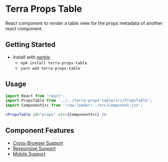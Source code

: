 # Terra Props Table

React component to render a table view for the props metadata of another react component.

## Getting Started

- Install with [npmjs](https://www.npmjs.com):
  - `npm install terra-props-table`
  - `yarn add terra-props-table`

## Usage

```jsx
import React from 'react';
import PropsTable from '../../terra-props-table/src/PropsTable';
import ComponentSrc from '!raw-loader!../src/Component.jsx';

<PropsTable id="props" src={ComponentSrc} />
```

## Component Features
* [Cross-Browser Support](https://github.com/cerner/terra-ui/blob/master/src/terra-dev-site/contributing/ComponentStandards.e.contributing.md#cross-browser-support)
* [Responsive Support](https://github.com/cerner/terra-ui/blob/master/src/terra-dev-site/contributing/ComponentStandards.e.contributing.md#responsive-support)
* [Mobile Support](https://github.com/cerner/terra-ui/blob/master/src/terra-dev-site/contributing/ComponentStandards.e.contributing.md#mobile-support)
